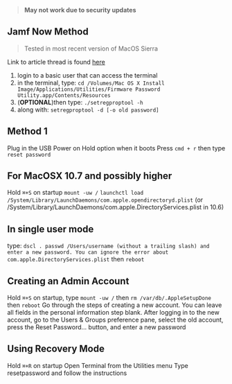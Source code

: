 > **May not work due to security updates**

## Jamf Now Method
> Tested in most recent version of MacOS Sierra

Link to article thread is found [here](https://www.jamf.com/jamf-nation/discussions/5474/need-to-remove-firmware-password)
1. login to a basic user that can access the terminal
2. in the terminal, type: `cd /Volumes/Mac OS X Install Image/Applications/Utilities/Firmware Password Utility.app/Contents/Resources`
3. (**OPTIONAL**)then type: `./setregproptool -h`
4. along with: `setregproptool -d [-o old password]`


## Method 1
Plug in the USB
Power on
Hold option when it boots
Press `cmd + r` then type `reset password`

## For MacOSX 10.7 and possibly higher
Hold `⌘+S` on startup
`mount -uw /`
`launchctl load /System/Library/LaunchDaemons/com.apple.opendirectoryd.plist` (or /System/Library/LaunchDaemons/com.apple.DirectoryServices.plist in 10.6)

## In single user mode
type: `dscl . passwd /Users/username (without a trailing slash) and enter a new password. You can ignore the error about com.apple.DirectoryServices.plist` then `reboot`

## Creating an Admin Account
Hold `⌘+S` on startup, type `mount -uw /` then `rm /var/db/.AppleSetupDone` then `reboot`
Go through the steps of creating a new account. You can leave all fields in the personal information step blank.
After logging in to the new account, go to the Users & Groups preference pane, select the old account, press the Reset Password... button, and enter a new password

## Using Recovery Mode
Hold `⌘+R` on startup
Open Terminal from the Utilities menu
Type resetpassword and follow the instructions

